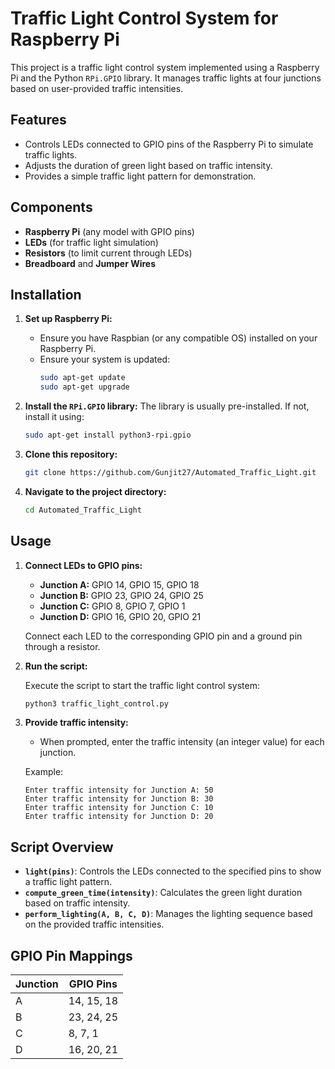 # Traffic Light Control System for Raspberry Pi

This project is a traffic light control system implemented using a Raspberry Pi and the Python `RPi.GPIO` library. It manages traffic lights at four junctions based on user-provided traffic intensities.

## Features

- Controls LEDs connected to GPIO pins of the Raspberry Pi to simulate traffic lights.
- Adjusts the duration of green light based on traffic intensity.
- Provides a simple traffic light pattern for demonstration.

## Components

- **Raspberry Pi** (any model with GPIO pins)
- **LEDs** (for traffic light simulation)
- **Resistors** (to limit current through LEDs)
- **Breadboard** and **Jumper Wires**

## Installation

1. **Set up Raspberry Pi:**

   - Ensure you have Raspbian (or any compatible OS) installed on your Raspberry Pi.
   - Ensure your system is updated:
     ```bash
     sudo apt-get update
     sudo apt-get upgrade
     ```

2. **Install the `RPi.GPIO` library:**
   The library is usually pre-installed. If not, install it using:
   ```bash
   sudo apt-get install python3-rpi.gpio
   ```

3. **Clone this repository:**
   ```bash
   git clone https://github.com/Gunjit27/Automated_Traffic_Light.git
   ```

4. **Navigate to the project directory:**
   ```bash
   cd Automated_Traffic_Light
   ```

## Usage

1. **Connect LEDs to GPIO pins:**

   - **Junction A:** GPIO 14, GPIO 15, GPIO 18
   - **Junction B:** GPIO 23, GPIO 24, GPIO 25
   - **Junction C:** GPIO 8, GPIO 7, GPIO 1
   - **Junction D:** GPIO 16, GPIO 20, GPIO 21

   Connect each LED to the corresponding GPIO pin and a ground pin through a resistor.

2. **Run the script:**

   Execute the script to start the traffic light control system:
   ```bash
   python3 traffic_light_control.py
   ```

3. **Provide traffic intensity:**

   - When prompted, enter the traffic intensity (an integer value) for each junction.

   Example:
   ```
   Enter traffic intensity for Junction A: 50
   Enter traffic intensity for Junction B: 30
   Enter traffic intensity for Junction C: 10
   Enter traffic intensity for Junction D: 20
   ```

## Script Overview

- **`light(pins)`**: Controls the LEDs connected to the specified pins to show a traffic light pattern.
- **`compute_green_time(intensity)`**: Calculates the green light duration based on traffic intensity.
- **`perform_lighting(A, B, C, D)`**: Manages the lighting sequence based on the provided traffic intensities.

## GPIO Pin Mappings

| Junction | GPIO Pins        |
|----------|------------------|
| A        | 14, 15, 18       |
| B        | 23, 24, 25       |
| C        | 8, 7, 1          |
| D        | 16, 20, 21       |
